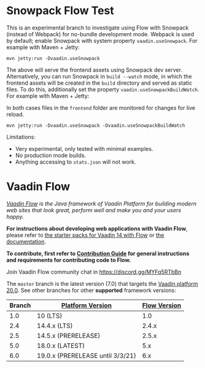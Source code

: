 Snowpack Flow Test
======
This is an experimental branch to investigate using Flow with Snowpack (instead of Webpack) for no-bundle development mode.
Webpack is used by default; enable Snowpack with system property `vaadin.useSnowpack`. For example with Maven + Jetty:

<pre><code>mvn jetty:run -Dvaadin.useSnowpack</code></pre>

The above will serve the frontend assets using Snowpack dev server. Alternatively, you can run 
Snowpack in `build --watch` mode, in which the frontend assets will be created in the 
`build` directory and served as static files. To do this, additionally set the property 
`vaadin.useSnowpackBuildWatch`. For example with Maven + Jetty:

In both cases files in the `frontend` folder are monitored for changes for live reload.

<pre><code>mvn jetty:run -Dvaadin.useSnowpack -Dvaadin.useSnowpackBuildWatch</code></pre>

Limitations:
* Very experimental, only tested with minimal examples.
* No production mode builds.
* Anything accessing to `stats.json` will not work.

Vaadin Flow
======
*[Vaadin Flow](https://vaadin.com/flow) is the Java framework of Vaadin Platform for building modern web sites that look great, perform well and make you and your users happy.*

**For instructions about developing web applications with Vaadin Flow**, please refer to [the starter packs for Vaadin 14 with Flow](https://vaadin.com/start) or [the documentation](https://vaadin.com/docs/flow/Overview.html).

**To contribute, first refer to [Contribution Guide](/CONTRIBUTING.md) for general instructions and requirements for contributing code to Flow.**

Join Vaadin Flow community chat in https://discord.gg/MYFq5RTbBn

The `master` branch is the latest version (7.0) that targets the [Vaadin platform 20.0](https://github.com/vaadin/platform). See other branches for other **supported** framework versions:

| Branch | [Platform Version](https://github.com/vaadin/platform/releases) | [Flow Version](https://github.com/vaadin/flow/releases) |
|--------|-----------------------------------------------------------------|---------------------------------------------------------|
|  1.0   |  10 (LTS)                                                       |  1.0                                                    |
|  2.4   |  14.4.x (LTS)                                                   |  2.4.x                                                  |
|  2.5   |  14.5.x (PRERELEASE)                                            |  2.5.x                                                  |
|  5.0   |  18.0.x (LATEST)                                                |  5.x                                                    |
|  6.0   |  19.0.x (PRERELEASE until 3/3/21)                               |  6.x                                                    |
